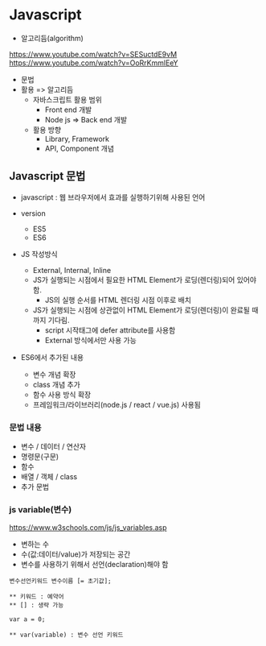 # Javascript

- 알고리듬(algorithm)

https://www.youtube.com/watch?v=SESuctdE9vM
https://www.youtube.com/watch?v=OoRrKmmlEeY

- 문법
- 활용 => 알고리듬
  - 자바스크립트 활용 범위
    - Front end 개발
    - Node js => Back end 개발
  - 활용 방향
    - Library, Framework
    - API, Component 개념

## Javascript 문법

- javascript : 웹 브라우저에서 효과를 실행하기위해 사용된 언어
- version
  - ES5
  - ES6

- JS 작성방식
  - External, Internal, Inline
  - JS가 실행되는 시점에서 필요한 HTML Element가 로딩(렌더링)되어 있어야 함.
    - JS의 실행 순서를 HTML 렌더링 시점 이후로 배치
  - JS가 실행되는 시점에 상관없이 HTML Element가 로딩(렌더링)이 완료될 때 까지 기다림.
    - script 시작태그에 defer attribute를 사용함
    - External 방식에서만 사용 가능

- ES6에서 추가된 내용
  - 변수 개념 확장
  - class 개념 추가
  - 함수 사용 방식 확장
  - 프레임워크/라이브러리(node.js / react / vue.js) 사용됨

### 문법 내용

- 변수 / 데이터 / 연산자
- 명령문(구문)
- 함수
- 배열 / 객체 / class
- 추가 문법

### js variable(변수)
https://www.w3schools.com/js/js_variables.asp

- 변하는 수
- 수(값:데이터/value)가 저장되는 공간
- 변수를 사용하기 위해서 선언(declaration)해야 함
```
변수선언키워드 변수이름 [= 초기값];

** 키워드 : 예약어
** [] : 생략 가능

var a = 0;

** var(variable) : 변수 선언 키워드
```



